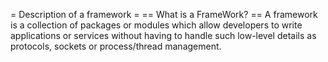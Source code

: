 
= Description of a framework =
== What is a FrameWork? ==
	A framework is a collection of packages or modules which allow developers 
	to write applications or services without having to handle such low-level details
	as protocols, sockets or process/thread management.
